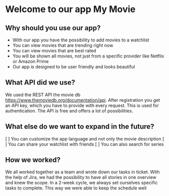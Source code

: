 # Welcome to our app My Movie
## Why should you use our app?
- With our app you have the possibility to add movies to a watchlist
- You can view movies that are trending right now
- You can view movies that are best rated
- You will be shown all movies, not just from a specific provider like Netflix or Amazon Prime
- Our app is designed to be user friendly and looks beautiful

## What API did we use?
We used the REST API the movie db https://www.themoviedb.org/documentation/api. After registration you get an API key, which you have to provide with every request. This is used for authentication. The API is free and offers a lot of possibilities.
## What else do we want to expand in the future?
[ ] You can customize the app language and not only the movie description
[ ] You can share your watchlist with friends
[ ] You can also search for series
## How we worked?
We all worked together as a team and wrote down our tasks in ticket. With the help of Jira, we had the possibility to have all stories in one overview and knew the scope. In a 2-week cycle, we always set ourselves specific tasks to complete. This way we were able to keep the schedule well